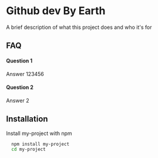 # Github dev By Earth

A brief description of what this project does and who it's for


## FAQ

#### Question 1

Answer 123456

#### Question 2

Answer 2


## Installation

Install my-project with npm

```bash
  npm install my-project
  cd my-project
```
